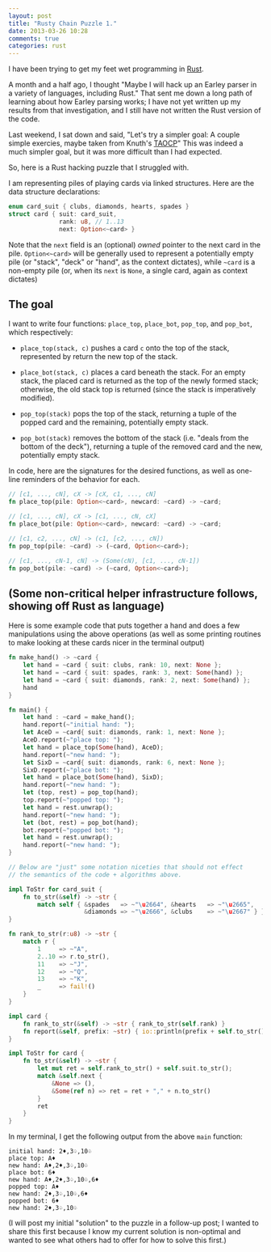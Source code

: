 ```yaml
---
layout: post
title: "Rusty Chain Puzzle 1."
date: 2013-03-26 10:28
comments: true
categories: rust
---
```


I have been trying to get my feet wet programming in
[Rust](http://www.rust-lang.org/).

A month and a half ago, I thought "Maybe I will hack up an Earley
parser in a variety of languages, including Rust."  That sent me down
a long path of learning about how Earley parsing works; I have not yet
written up my results from that investigation, and I still have not
written the Rust version of the code.

Last weekend, I sat down and said, "Let's try a simpler goal: A couple
simple exercies, maybe taken from Knuth's
[TAOCP](http://www-cs-faculty.stanford.edu/~uno/taocp.html)"
This was indeed a much simpler goal, but it was more difficult than
I had expected.

So, here is a Rust hacking puzzle that I struggled with.

I am representing piles of playing cards via linked structures.
Here are the data structure declarations:

```rust
enum card_suit { clubs, diamonds, hearts, spades }
struct card { suit: card_suit,
              rank: u8, // 1..13
              next: Option<~card> }
```

Note that the `next` field is an (optional) *owned* pointer to the
next card in the pile.  `Option<~card>` will be generally used to
represent a potentially empty pile (or "stack", "deck" or "hand", as
the context dictates), while `~card` is a non-empty pile (or, when its
`next` is `None`, a single card, again as context dictates)

The goal
--------
I want to write four functions: `place_top`, `place_bot`, `pop_top`,
and `pop_bot`, which respectively:

* `place_top(stack, c)` pushes a card `c` onto the top of the stack,
  represented by return the new top of the stack.

* `place_bot(stack, c)` places a card beneath the stack.  For an empty
  stack, the placed card is returned as the top of the newly formed
  stack; otherwise, the old stack top is returned (since the stack is
  imperatively modified).

* `pop_top(stack)` pops the top of the stack, returning a tuple of the
  popped card and the remaining, potentially empty stack.

* `pop_bot(stack)` removes the bottom of the stack (i.e. "deals from
  the bottom of the deck"), returning a tuple of the removed card and
  the new, potentially empty stack.

In code, here are the signatures for the desired functions,
as well as one-line reminders of the behavior for each.

```rust
// [c1, ..., cN], cX -> [cX, c1, ..., cN]
fn place_top(pile: Option<~card>, newcard: ~card) -> ~card;

// [c1, ..., cN], cX -> [c1, ..., cN, cX]
fn place_bot(pile: Option<~card>, newcard: ~card) -> ~card;

// [c1, c2, ..., cN] -> (c1, [c2, ..., cN])
fn pop_top(pile: ~card) -> (~card, Option<~card>);

// [c1, ..., cN-1, cN] -> (Some(cN), [c1, ..., cN-1])
fn pop_bot(pile: ~card) -> (~card, Option<~card>);
```

(Some non-critical helper infrastructure follows, showing off Rust as language)
-------------------------------------------------------------------------------

Here is some example code that puts together a hand and does
a few manipulations using the above operations (as well as
some printing routines to make looking at these cards nicer
in the terminal output)

```rust
fn make_hand() -> ~card {
    let hand = ~card { suit: clubs, rank: 10, next: None };
    let hand = ~card { suit: spades, rank: 3, next: Some(hand) };
    let hand = ~card { suit: diamonds, rank: 2, next: Some(hand) };
    hand
}

fn main() {
    let hand : ~card = make_hand();
    hand.report(~"initial hand: ");
    let AceD = ~card{ suit: diamonds, rank: 1, next: None };
    AceD.report(~"place top: ");
    let hand = place_top(Some(hand), AceD);
    hand.report(~"new hand: ");
    let SixD = ~card{ suit: diamonds, rank: 6, next: None };
    SixD.report(~"place bot: ");
    let hand = place_bot(Some(hand), SixD);
    hand.report(~"new hand: ");
    let (top, rest) = pop_top(hand);
    top.report(~"popped top: ");
    let hand = rest.unwrap();
    hand.report(~"new hand: ");
    let (bot, rest) = pop_bot(hand);
    bot.report(~"popped bot: ");
    let hand = rest.unwrap();
    hand.report(~"new hand: ");
}

// Below are "just" some notation niceties that should not effect
// the semantics of the code + algorithms above.

impl ToStr for card_suit {
    fn to_str(&self) -> ~str {
        match self { &spades   => ~"\u2664", &hearts   => ~"\u2665",
                     &diamonds => ~"\u2666", &clubs    => ~"\u2667" } }
}

fn rank_to_str(r:u8) -> ~str {
    match r {
        1     => ~"A",
        2..10 => r.to_str(),
        11    => ~"J",
        12    => ~"Q",
        13    => ~"K",
        _     => fail!()
    }
}

impl card {
    fn rank_to_str(&self) -> ~str { rank_to_str(self.rank) }
    fn report(&self, prefix: ~str) { io::println(prefix + self.to_str()); }
}

impl ToStr for card {
    fn to_str(&self) -> ~str {
        let mut ret = self.rank_to_str() + self.suit.to_str();
        match &self.next {
            &None => (),
            &Some(ref n) => ret = ret + "," + n.to_str()
        }
        ret
    }
}
```

In my terminal, I get the following output from the above `main`
function:

```
initial hand: 2♦,3♤,10♧
place top: A♦
new hand: A♦,2♦,3♤,10♧
place bot: 6♦
new hand: A♦,2♦,3♤,10♧,6♦
popped top: A♦
new hand: 2♦,3♤,10♧,6♦
popped bot: 6♦
new hand: 2♦,3♤,10♧
```


(I will post my initial "solution" to the puzzle in a follow-up post;
 I wanted to share this first because I know my current solution
 is non-optimal and wanted to see what others had to offer for how
 to solve this first.)
